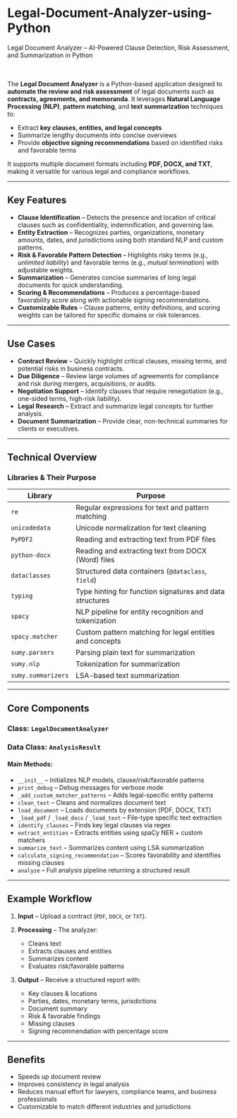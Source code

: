 # Legal-Document-Analyzer-using-Python
Legal Document Analyzer – AI-Powered Clause Detection, Risk Assessment, and Summarization in Python
<br>
<br>
<br>


The **Legal Document Analyzer** is a Python-based application designed to **automate the review and risk assessment** of legal documents such as **contracts, agreements, and memoranda**. It leverages **Natural Language Processing (NLP)**, **pattern matching**, and **text summarization** techniques to:

* Extract **key clauses, entities, and legal concepts**
* Summarize lengthy documents into concise overviews
* Provide **objective signing recommendations** based on identified risks and favorable terms

It supports multiple document formats including **PDF, DOCX, and TXT**, making it versatile for various legal and compliance workflows.

---

## Key Features

* **Clause Identification** – Detects the presence and location of critical clauses such as confidentiality, indemnification, and governing law.
* **Entity Extraction** – Recognizes parties, organizations, monetary amounts, dates, and jurisdictions using both standard NLP and custom patterns.
* **Risk & Favorable Pattern Detection** – Highlights risky terms (e.g., *unlimited liability*) and favorable terms (e.g., *mutual termination*) with adjustable weights.
* **Summarization** – Generates concise summaries of long legal documents for quick understanding.
* **Scoring & Recommendations** – Produces a percentage-based favorability score along with actionable signing recommendations.
* **Customizable Rules** – Clause patterns, entity definitions, and scoring weights can be tailored for specific domains or risk tolerances.

---

## Use Cases

* **Contract Review** – Quickly highlight critical clauses, missing terms, and potential risks in business contracts.
* **Due Diligence** – Review large volumes of agreements for compliance and risk during mergers, acquisitions, or audits.
* **Negotiation Support** – Identify clauses that require renegotiation (e.g., one-sided terms, high-risk liability).
* **Legal Research** – Extract and summarize legal concepts for further analysis.
* **Document Summarization** – Provide clear, non-technical summaries for clients or executives.

---

## Technical Overview

### Libraries & Their Purpose

| Library            | Purpose                                                  |
| ------------------ | -------------------------------------------------------- |
| `re`               | Regular expressions for text and pattern matching        |
| `unicodedata`      | Unicode normalization for text cleaning                  |
| `PyPDF2`           | Reading and extracting text from PDF files               |
| `python-docx`      | Reading and extracting text from DOCX (Word) files       |
| `dataclasses`      | Structured data containers (`@dataclass`, `field`)       |
| `typing`           | Type hinting for function signatures and data structures |
| `spacy`            | NLP pipeline for entity recognition and tokenization     |
| `spacy.matcher`    | Custom pattern matching for legal entities and concepts  |
| `sumy.parsers`     | Parsing plain text for summarization                     |
| `sumy.nlp`         | Tokenization for summarization                           |
| `sumy.summarizers` | LSA-based text summarization                             |

---

## Core Components

### **Class:** `LegalDocumentAnalyzer`

### **Data Class:** `AnalysisResult`

#### Main Methods:

* `__init__` – Initializes NLP models, clause/risk/favorable patterns
* `print_debug` – Debug messages for verbose mode
* `_add_custom_matcher_patterns` – Adds legal-specific entity patterns
* `clean_text` – Cleans and normalizes document text
* `load_document` – Loads documents by extension (PDF, DOCX, TXT)
* `_load_pdf` / `_load_docx` / `_load_text` – File-type specific text extraction
* `identify_clauses` – Finds key legal clauses via regex
* `extract_entities` – Extracts entities using spaCy NER + custom matchers
* `summarize_text` – Summarizes content using LSA summarization
* `calculate_signing_recommendation` – Scores favorability and identifies missing clauses
* `analyze` – Full analysis pipeline returning a structured result

---

## Example Workflow

1. **Input** – Upload a contract (`PDF`, `DOCX`, or `TXT`).
2. **Processing** – The analyzer:

   * Cleans text
   * Extracts clauses and entities
   * Summarizes content
   * Evaluates risk/favorable patterns
3. **Output** – Receive a structured report with:

   * Key clauses & locations
   * Parties, dates, monetary terms, jurisdictions
   * Document summary
   * Risk & favorable findings
   * Missing clauses
   * Signing recommendation with percentage score

---

## Benefits

* Speeds up document review
* Improves consistency in legal analysis
* Reduces manual effort for lawyers, compliance teams, and business professionals
* Customizable to match different industries and jurisdictions


